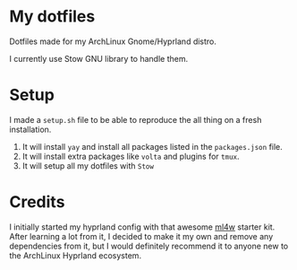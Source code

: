 # My dotfiles

Dotfiles made for my ArchLinux Gnome/Hyprland distro.

I currently use Stow GNU library to handle them.

# Setup

I made a `setup.sh` file to be able to reproduce the all thing on a fresh installation.

1. It will install `yay` and install all packages listed in the `packages.json` file.
2. It will install extra packages like `volta` and plugins for `tmux`.
3. It will setup all my dotfiles with `Stow`

# Credits

I initially started my hyprland config with that awesome [ml4w](https://www.ml4w.com/) starter kit.
After learning a lot from it, I decided to make it my own and remove any dependencies from it, but
I would definitely recommend it to anyone new to the ArchLinux Hyprland ecosystem.
